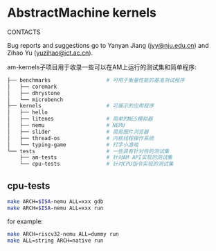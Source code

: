 # AbstractMachine kernels

CONTACTS

Bug reports and suggestions go to Yanyan Jiang (jyy@nju.edu.cn) and Zihao 
Yu (yuzihao@ict.ac.cn).

am-kernels子项目用于收录一些可以在AM上运行的测试集和简单程序:

```bash
├── benchmarks                  # 可用于衡量性能的基准测试程序
│   ├── coremark
│   ├── dhrystone
│   └── microbench
├── kernels                     # 可展示的应用程序
│   ├── hello
│   ├── litenes                 # 简单的NES模拟器
│   ├── nemu                    # NEMU
│   ├── slider                  # 简易图片浏览器
│   ├── thread-os               # 内核线程操作系统
│   └── typing-game             # 打字小游戏
└── tests                       # 一些具有针对性的测试集
    ├── am-tests                # 针对AM API实现的测试集
    └── cpu-tests               # 针对CPU指令实现的测试集
```

## cpu-tests

```bash
make ARCH=$ISA-nemu ALL=xxx gdb
make ARCH=$ISA-nemu ALL=xxx run
```

for example:
```bash
make ARCH=riscv32-nemu ALL=dummy run
make ALL=string ARCH=native run
```
